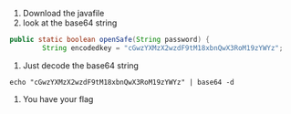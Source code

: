  1. Download the javafile
 1. look at the base64 string

```java
public static boolean openSafe(String password) {
        String encodedkey = "cGwzYXMzX2wzdF9tM18xbnQwX3RoM19zYWYz";
```

 1. Just decode the base64 string 

```shell
echo "cGwzYXMzX2wzdF9tM18xbnQwX3RoM19zYWYz" | base64 -d
```
 1. You have your flag

